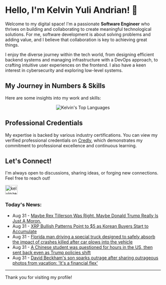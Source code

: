# Hello, I'm Kelvin Yuli Andrian! 👋

Welcome to my digital space! I'm a passionate **Software Engineer** who thrives on building and collaborating to create meaningful technological solutions. For me, software development is about solving problems and adding value, and I believe that collaboration is key to achieving great things.

I enjoy the diverse journey within the tech world, from designing efficient backend systems and managing infrastructure with a DevOps approach, to crafting intuitive user experiences on the frontend. I also have a keen interest in cybersecurity and exploring low-level systems.

## My Journey in Numbers & Skills

Here are some insights into my work and skills:

<p align="center">
  <img src="https://github-readme-stats.vercel.app/api/top-langs/?username=kelvinzer0&layout=compact&theme=radical" alt="Kelvin's Top Languages" />
</p>

## Professional Credentials

My expertise is backed by various industry certifications. You can view my verified professional credentials on [Credly](https://www.credly.com/users/kelvin-yuli-andrian/badges), which demonstrates my commitment to professional excellence and continuous learning.

## Let's Connect!

I'm always open to discussions, sharing ideas, or forging new connections. Feel free to reach out!

<p align="left">
    <a href="https://linkedin.com/in/kelvinzero" target="blank"><img align="center" src="https://cdn.jsdelivr.net/npm/simple-icons@3.0.1/icons/linkedin.svg" alt="kelvinzero" height="30" width="40" /></a>
</p>

### Today's News:

<!-- feed start -->
- Aug 31 - [Maybe Rex Tillerson Was Right. Maybe Donald Trump Really Is Just A Moron.](https://www.yahoo.com/news/articles/maybe-rex-tillerson-maybe-donald-120017876.html)
- Aug 31 - [XRP Bullish Patterns Point to $5 as Korean Buyers Start to Accumulate](https://finance.yahoo.com/news/xrp-bullish-patterns-point-5-052559876.html)
- Aug 31 - [Florida man driving a special truck designed to safely absorb the impact of crashes killed after car plows into the vehicle](https://www.yahoo.com/news/articles/florida-man-driving-special-truck-041651027.html)
- Aug 31 - [A Chinese student was questioned for hours in the US, then sent back even as Trump policies shift](https://www.yahoo.com/news/articles/chinese-student-questioned-hours-us-040159644.html)
- Aug 31 - [David Beckham's son sparks outrage after sharing outrageous photos from vacation: 'It's a financial flex'](https://www.yahoo.com/entertainment/celebrity/articles/david-beckhams-son-sparks-outrage-040000816.html)
<!-- feed end -->

---

Thank you for visiting my profile!
